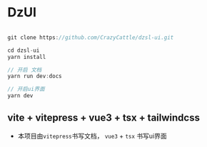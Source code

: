 # DzUI

```javascript

git clone https://github.com/CrazyCattle/dzsl-ui.git

cd dzsl-ui
yarn install

// 开启 文档
yarn run dev:docs

// 开启ui界面
yarn dev

```

## vite + vitepress + vue3 + tsx + tailwindcss 


- 本项目由`vitepress`书写文档， `vue3` + `tsx` 书写ui界面
